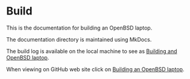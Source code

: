 
# Build

This is the documentation for building an OpenBSD laptop.

The documentation directory is maintained using MkDocs.

The build log is available on the local machine to see as
[Building and OpenBSD laptop](http://127.0.0.1:8000/openbsd-laptop-build/).

When viewing on GitHub web site click on
[Building an OpenBSD laptop](https://github.com/fconagy/openbsd-laptop/blob/main/docs/openbsd-laptop-build.md).

